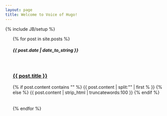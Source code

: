 ```yaml
---
layout: page
title: Welcome to Voice of Hugo!
---
```

{% include JB/setup %}
<ul class="posts">
  {% for post in site.posts %}
    <span><h5><b>{{ post.date | date_to_string }}</b></h5></span>
    <br />
    <span><a href="{{ BASE_PATH }}{{ post.url }}"><h3> <b> {{ post.title }} </b></h3></a></span>
    
<div class="post-content-truncate">
  {% if post.content contains "<!-- more -->" %}
    {{ post.content | split:"<!-- more -->" | first % }}
  {% else %}
    {{ post.content | strip_html | truncatewords:100 }}
  {% endif %}
</div>
<br /> <br />
  {% endfor %}
</ul>
